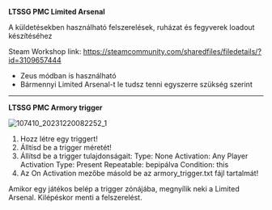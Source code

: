 **LTSSG PMC Limited Arsenal**

A küldetésekben használható felszerelések, ruházat és fegyverek loadout készítéséhez

Steam Workshop link: https://steamcommunity.com/sharedfiles/filedetails/?id=3109657444

- Zeus módban is használható
- Bármennyi Limited Arsenal-t le tudsz tenni egyszerre szükség szerint
---

**LTSSG PMC Armory trigger**

![107410_20231220082252_1](https://github.com/LTSSG/ltssg-pmc-limited-arsenal/assets/153441445/1bf7c86b-ad53-44bb-b119-15e17e063fe5)


1. Hozz létre egy triggert!
2. Álltísd be a trigger méretét!
3. Állítsd be a trigger tulajdonságait:
   Type: None
   Activation: Any Player
   Activation Type: Present
   Repeatable: bepipálva
   Condition: this
4. Az On Activation mezőbe másold be az armory_trigger.txt fájl tartalmát!

Amikor egy játékos belép a trigger zónájába, megnyílik neki a Limited Arsenal. Kilépéskor menti a felszerelést.
